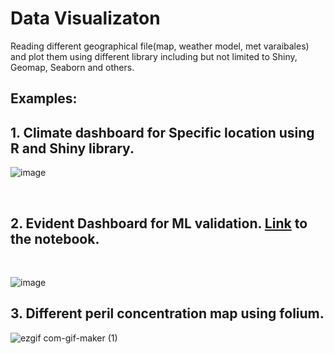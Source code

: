# Data Visualizaton
Reading different geographical file(map, weather model, met varaibales) and plot them using different library including but not limited to Shiny, Geomap, Seaborn and others. 
## Examples:

## 1. Climate dashboard for Specific location using R and Shiny library.

![image](https://user-images.githubusercontent.com/18476138/152613565-1477ce80-e8e1-46c7-a0fa-0f0b327fdd39.png)


&nbsp; 
&nbsp;


## 2. Evident Dashboard for ML validation. [Link](https://github.com/suhail017/Python-R-Visualization/blob/master/Evident_dashboard_ML_showcase.ipynb) to the notebook.
&nbsp;

![image](https://user-images.githubusercontent.com/18476138/152620227-a23e7d50-9c3e-4912-907c-98932cc0a275.png)

## 3. Different peril concentration map using folium.
![ezgif com-gif-maker (1)](https://user-images.githubusercontent.com/18476138/211842743-7c73202f-88bc-4278-afbd-272972a775a6.gif)
